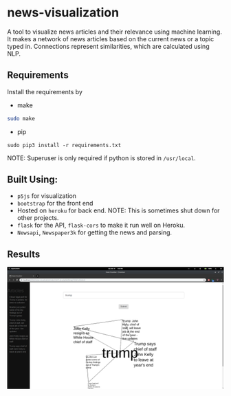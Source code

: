 # news-visualization
A tool to visualize news articles and their relevance using machine learning. It makes a network of
news articles based on the current news or a topic typed in. Connections represent similarities,
which are calculated using NLP.
## Requirements
Install the requirements by
* make
```bash
sudo make
``` 
* pip
```
sudo pip3 install -r requirements.txt
```
NOTE: Superuser is only required if python is stored in `/usr/local`.
## Built Using:
* `p5js` for visualization
* `bootstrap` for the front end
* Hosted on `heroku` for back end. NOTE: This is sometimes shut down for other projects.
* `flask` for the API, `flask-cors` to make it run well on Heroku.
* `Newsapi`, `Newspaper3k` for getting the news and parsing.
## Results
<img src="https://raw.githubusercontent.com/vivek3141/news-visualization/master/img/news.png"></img>